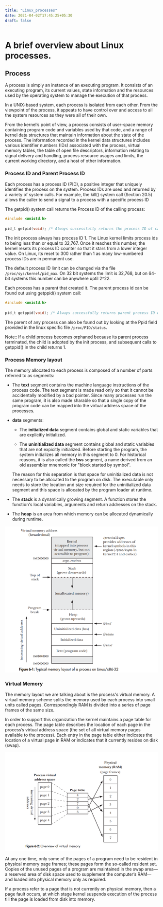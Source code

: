 ```yaml
---
title: "Linux_processes"
date: 2021-04-02T17:45:25+05:30
draft: false
---
```


# A brief overview about Linux processes.

## Process

A process is simply an instance of an executing program.
It consists of an executing program, its current values, state
information and the resources used by the operating system to manage
the execution of that process.

In a UNIX-based system, each process is isolated from each other.
From the viewpoint of the process, it appeats to have control over
and access to all the system resources as they were all of their own.

From the kernel’s point of view, a process consists of user-space memory
containing program code and variables used by that code, and a range of kernel
data structures that maintain information about the state of the process. The
information recorded in the kernel data structures includes various identifier
numbers (IDs) associated with the process, virtual memory tables, the table of
open file descriptors, information relating to signal delivery and handling, 
process resource usages and limits, the current working directory, and
a host of other information.

### Process ID and Parent Process ID

Each process has a process ID (PID), a positive integer that uniquely identifies the
process on the system. Process IDs are used and returned by a variety of system
calls. For example, the kill() system call (Section 20.5) allows the caller to 
send a signal to a process with a specific process ID

The getpid() system call returns the Process ID of the calling process:

```c
#include <unistd.h>

pid_t getpid(void); /* Always successfully returns the process ID of caller */
```

The init process always has process ID 1.
The Linux kernel limits process ids to being less than or equal to 32,767.
Once it reaches this number, the kernel resets its process ID counter so that
it stars from a lower integer value. On Linux, its reset to 300 rather than 1
as many low-numbered process IDs are in permanent use.

The default process ID limit can be changed via the file `/proc/sys/kernel/pid_max`.
On 32 bit systems the limit is 32,768, but on 64-bit systems this number can be
anywhere uptil 2^22.

Each process has a parent that created it. The parent process id can be found out
using getppid() system call:

```c
#include <unistd.h>

pid_t getppid(void); /* Always successfully returns parent process ID of caller */
```

The parent of any process can also be found out by looking at the Ppid field provided
in the linux specific file `/proc/PID/status`.

Note:: If a child process becomes orphaned because its parent process terminated,
the child is adopted by the init process, and subsequent calls to getppid() in the
child returns 1.

### Process Memory layout

The memory allocated to each process is composed of a number of parts
referred to as segments:

* The **text** segment contains the machine language instructions of the
  process code. The text segment is made read only so that it cannot be
  accidentally modified by a bad pointer.
  Since many processes run the same program, it is also made sharable so
  that a single copy of the program code can be mapped into the virtual
  address space of the processes.

* **data** segments:
    * The **initialized data** segment contains global and static variables
      that are explicitly initialized.
    
    * The **uninitialized data** segment contains global and static variables
      that are not expicitly initialized. Before starting the program, the
      system initializes all memory in this segment to 0.
      For historical reasons, it is also called the **bss** segment, a name
      derived from an old assembler mnemonic for "block started by symbol".

    The reason for this separation is that space for uninitialized data is
    not necessary to be allocated to the program on disk. The executable only
    needs to store the location and size required for the uninitialized data
    segment and this space is allocated by the program loader at runtime.

* The **stack** is a dynamically growing segment. A function stores the function's
  local variables, arguments and return addresses on the stack.

* The **heap** is an area from which memory can be allocated dynamically during
  runtime.

![virtual memory layout](/virtual_memory_layout.png)

### Virtual Memory

The memory layout we are talking about is the process's virtual memory.
A virtual memory scheme splits the memory used by each process into small units
called pages. Correspondingly RAM is divided into a series of page frames of the
same size.

In order to support this organization the kernel maintains a page table for each
process. The page table describes the location of each page in the process’s virtual
address space (the set of all virtual memory pages available to the process).
Each entry in the page table either indicates the location of a virtual page in RAM
or indicates that it currently resides on disk (swap).

![page mapping](/page_mapping.png)

At any one time, only some of the pages of a program need
to be resident in physical memory page frames; these pages form the so-called
resident set. Copies of the unused pages of a program are maintained in the swap
area—a reserved area of disk space used to supplement the computer’s RAM—and
loaded into physical memory only as required.

If a process refer to a page that is not currently on physical memory, then a page
fault occurs, at which stage kernel suspends execution of the process till the
page is loaded from disk into memory.